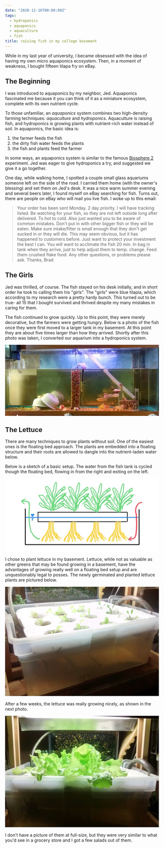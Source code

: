 ```yaml
---
date: "2020-12-16T00:00:00Z"
tags:
  - hydroponics
  - aquaponics
  - aquaculture
  - fish
title: raising fish in my college basement
---
```


While in my last year of university, I became obsessed with the idea of having
my own micro aquaponics ecosystem. Then, in a moment of weakness, I bought
fifteen tilapa fry on eBay.

<!--more-->

## The Beginning

I was introduced to aquaponics by my neighbor, Jed. Aquaponics fascinated me
because it you can think of it as a miniature ecosystem, complete with its own
nutrient cycle.

To those unfamiliar, an _aquaponics_ system combines two high-density farming
techniques: _aquaculture_ and _hydroponics_. Aquaculture is raising fish, and
hydroponics is growing plants with nutrient-rich water instead of soil. In
aquaponics, the basic idea is:

1. the farmer feeds the fish
2. the dirty fish water feeds the plants
3. the fish and plants feed the farmer

In some ways, an aquaponics system is similar to the famous [Biosphere
2](https://en.wikipedia.org/wiki/Biosphere_2) experiment. Jed was eager to give
hydroponics a try, and suggested we give it a go together.

One day, while walking home, I spotted a couple small glass aquariums someone
left on the side of the road. I carried them home (with the owner's blessing)
and set them on Jed's desk. It was a nice warm summer evening and several beers
later, I found myself on eBay searching for fish. Turns out, there are people
on eBay who will mail you live fish. I woke up to this email:

> Your order has been sent Monday. 2 day priority. I will have tracking listed.
> Be watching for your fish, so they are not left outside long after delivered.
> To hot to cold. Also just wanted you to be aware of common mistakes. Don't put
> in with other bigger fish or they will be eaten. Make sure intake/filter is
> small enough that they don't get sucked in or they will die. This may seem
> obvious, but it has happened to customers before. Just want to protect your
> investment the best I can. You will want to acclimate the fish 20 min. In bag
> in tank when they arrive, just to help adjust them to temp. change. Feed them
> crushed flake food. Any other questions, or problems please ask.
> Thanks, Brad

## The Girls

Jed was thrilled, of course. The fish stayed on his desk initially, and in
short order he took to calling them his "girls". The "girls" were blue tilapia,
which according to my research were a pretty hardy bunch. This turned out to be
true- all 15 that I bought survived and thrived despite my many mistakes in
caring for them.

The fish continued to grow quickly. Up to this point, they were merely
decorative, but the farmers were getting hungry. Below is a photo of the fish
once they were first moved to a larger tank in my basement. At this point they
are about five times larger than how they arrived. Shortly after this photo was
taken, I converted our aquarium into a hydroponics system.

![The fish, finger-sized, in a full-size tank](/images/small-fish.jpeg)

## The Lettuce

There are many techniques to grow plants without soil. One of the easiest ones
is the floating bed approach. The plants are embedded into a floating structure
and their roots are allowed to dangle into the nutrient-laden water below.

Below is a sketch of a basic setup. The water from the fish tank is cycled
though the floating bed, flowing in from the right and exiting on the left.

![Hand sketch of a floating bed for growing lettuce](/images/floating-bed.png)

I chose to plant lettuce in my basement. Lettuce, while not as valuable as
other greens that may be found growing in a basement, have the advantages of
growing really well on a floating bed setup and are unquestionably legal to
posses. The newly germinated and planted lettuce plants are pictured below.

![Newly germinated lettuce planted in a floating bed](/images/baby-lettuce.jpeg)

After a few weeks, the lettuce was really growing nicely, as shown in the next
photo.

![Lettuce half-way to full size](/images/bigger-lettuce.jpeg)

I don't have a picture of them at full-size, but they were very similar to what
you'd see in a grocery store and I got a few salads out of them.
